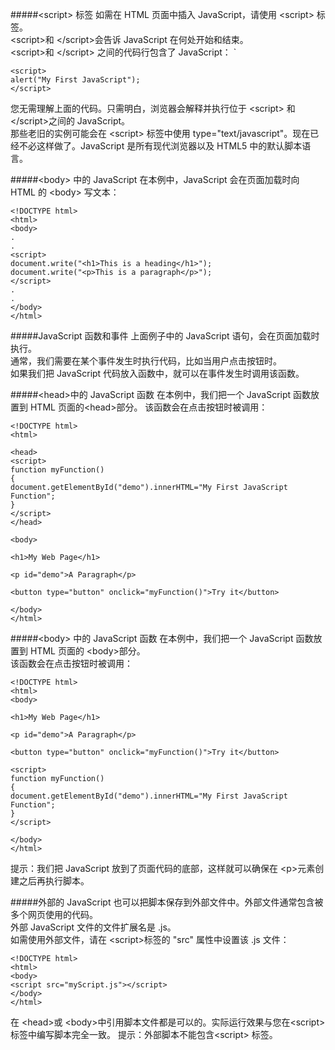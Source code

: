 #####&lt;script> 标签
如需在 HTML 页面中插入 JavaScript，请使用 &lt;script&gt; 标签。        
&lt;script&gt;和 &lt;/script&gt;会告诉 JavaScript 在何处开始和结束。            
&lt;script&gt;和 &lt;/script&gt; 之间的代码行包含了 JavaScript： `    

	<script>
	alert("My First JavaScript");
	</script>

您无需理解上面的代码。只需明白，浏览器会解释并执行位于 &lt;script&gt; 和 &lt;/script&gt;之间的 JavaScript。    
那些老旧的实例可能会在 &lt;script&gt; 标签中使用 type="text/javascript"。现在已经不必这样做了。JavaScript 是所有现代浏览器以及 HTML5 中的默认脚本语言。            

#####&lt;body&gt; 中的 JavaScript
在本例中，JavaScript 会在页面加载时向 HTML 的 &lt;body&gt; 写文本：

	<!DOCTYPE html>
	<html>
	<body>
	.
	.
	<script>
	document.write("<h1>This is a heading</h1>");
	document.write("<p>This is a paragraph</p>");
	</script>
	.
	.
	</body>
	</html>

#####JavaScript 函数和事件
上面例子中的 JavaScript 语句，会在页面加载时执行。     
通常，我们需要在某个事件发生时执行代码，比如当用户点击按钮时。     
如果我们把 JavaScript 代码放入函数中，就可以在事件发生时调用该函数。     

#####&lt;head&gt;中的 JavaScript 函数
在本例中，我们把一个 JavaScript 函数放置到 HTML 页面的&lt;head&gt;部分。
该函数会在点击按钮时被调用：

	<!DOCTYPE html>
	<html>
	
	<head>
	<script>
	function myFunction()
	{
	document.getElementById("demo").innerHTML="My First JavaScript Function";
	}
	</script>
	</head>
	
	<body>
	
	<h1>My Web Page</h1>
	
	<p id="demo">A Paragraph</p>
	
	<button type="button" onclick="myFunction()">Try it</button>
	
	</body>
	</html>

#####&lt;body&gt; 中的 JavaScript 函数
在本例中，我们把一个 JavaScript 函数放置到 HTML 页面的 &lt;body&gt;部分。    
该函数会在点击按钮时被调用：   

	<!DOCTYPE html>
	<html>
	<body>
	
	<h1>My Web Page</h1>
	
	<p id="demo">A Paragraph</p>
	
	<button type="button" onclick="myFunction()">Try it</button>
	
	<script>
	function myFunction()
	{
	document.getElementById("demo").innerHTML="My First JavaScript Function";
	}
	</script>
	
	</body>
	</html>

提示：我们把 JavaScript 放到了页面代码的底部，这样就可以确保在 &lt;p&gt;元素创建之后再执行脚本。

#####外部的 JavaScript
也可以把脚本保存到外部文件中。外部文件通常包含被多个网页使用的代码。           
外部 JavaScript 文件的文件扩展名是 .js。      
如需使用外部文件，请在 &lt;script&gt;标签的 "src" 属性中设置该 .js 文件：    

	<!DOCTYPE html>
	<html>
	<body>
	<script src="myScript.js"></script>
	</body>
	</html>

在 &lt;head&gt;或 &lt;body&gt;中引用脚本文件都是可以的。实际运行效果与您在&lt;script&gt;标签中编写脚本完全一致。
提示：外部脚本不能包含&lt;script> 标签。

